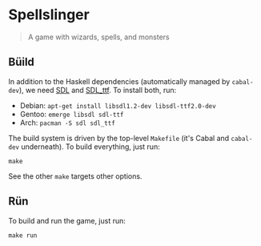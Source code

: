 Spellslinger
============

> A game with wizards, spells, and monsters

Büild
-----

In addition to the Haskell dependencies (automatically managed by
`cabal-dev`), we need [SDL][sdl] and [SDL_ttf][sdl-ttf].  To install
both, run:

- Debian: `apt-get install libsdl1.2-dev libsdl-ttf2.0-dev`
- Gentoo: `emerge libsdl sdl-ttf`
- Arch:   `pacman -S sdl sdl_ttf`

The build system is driven by the top-level `Makefile` (it's Cabal and
`cabal-dev` underneath).  To build everything, just run:

    make

See the other `make` targets other options.

Rün
---

To build and run the game, just run:

    make run

[sdl]: http://www.libsdl.org/
[sdl-ttf]: http://www.libsdl.org/projects/SDL_ttf/
